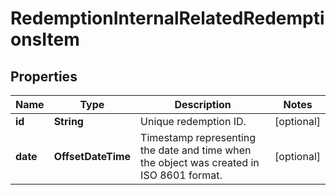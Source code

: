 

# RedemptionInternalRelatedRedemptionsItem


## Properties

| Name | Type | Description | Notes |
|------------ | ------------- | ------------- | -------------|
|**id** | **String** | Unique redemption ID. |  [optional] |
|**date** | **OffsetDateTime** | Timestamp representing the date and time when the object was created in ISO 8601 format. |  [optional] |



